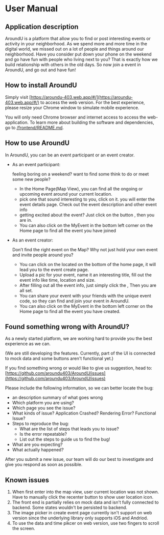 # User Manual

## Application description

AroundU is a platform that allow you to find or post interesting events or activity in your neighborhood. As we spend
more and more time in the digital world, we missed out on a lot of people and things around our neighborhood. Have you
consider put down your phone on the weekend and go have fun with people who living next to you? That is exactly how we
build relationship with others in the old days. So now join a event in AroundU, and go out and have fun!

## How to install AroundU

Simply visit [https://aroundu-403.web.app/#/](https://aroundu-403.web.app/#/) to access the web version. For the best experience, please resize your Chrome window to simulate mobile experience.

You will only need Chrome browser and internet access to access the web-application. To learn more about building the
software and dependencies, go to [/frontend/README.md](./frontend/README.md).

## How to use AroundU

In AroundU, you can be an event participant or an event creator.

- As an event participant:

  feeling boring on a weekend? want to find some think to do or meet some new people?

    - In the Home Page(Map View), you can find all the ongoing or upcoming event around your current location.
    - pick one that sound interesting to you, click on it. you will enter the event details page. Check out the event
      description and other event info
    - getting excited about the event? Just click on the button <Join Event>, then you are in.
    - You can also click on the MyEvent in the bottom left corner on the Home page to find all the event you have joined
- As an event creator:

  Don’t find the right event on the Map? Why not just hold your own event and invite people around you?

    - You can click on the <Create button> located on the bottom of the home page, it will lead you to the event create
      page.
    - Upload a pic for your event, name it an interesting title, fill out the event info like time, location and size.
    - After filling out all the event info, just simply click the <publish button>, Then you are all set.
    - You can share your event with your friends with the unique event code, so they can find and join your event in
      AroundU.
    - You can also click on the MyEvent in the bottom left corner on the Home page to find all the event you have
      created.

## Found something wrong with AroundU?

As a newly started platform, we are working hard to provide you the best experience as we can.

(We are still developing the features. Currently, part of the UI is connected to mock data and some buttons aren't functional yet.)

If you find something wrong or would like to give us suggestion, head
to: [https://github.com/aroundu403/AroundU/issues](https://github.com/aroundu403/AroundU/issues)

Please include the following information, so we can better locate the bug:

- an description summary of what goes wrong
- Which platform you are using?
- Which page you see the issue?
- What kinds of issue? Application Crashed? Rendering Error? Functional Issue?
- Steps to reproduce the bug:
    - What are the list of steps that leads you to issue?
    - Is the error repeatable?
    - List out the steps to guide us to find the bug!
- What are you expecting?
- What actually happened?

After you submit a new issue, our team will do our best to investigate and give you respond as soon as possible.

## Known issues

1. When first enter into the map view, user current location was not shown. Have to manually click the recenter button
   to show user location icon.
2. The front end is partially relies on mock data and isn't fully connected to backend. Some states wouldn't be
   persisted to backend.
3. The image picker in create event page currently isn't support on web version since the underlying library only supports iOS and Andriod.
4. To use the data and time pikcer on web version, use two fingers to scroll the screen.
